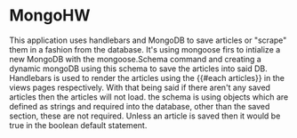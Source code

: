 # MongoHW

This application uses handlebars and MongoDB to save articles or "scrape" them in a fashion from the database. It's using mongoose firs to intialize a new MongoDB with the mongoose.Schema command and creating a dynamic mongoDB using this schema to save the articles into said DB. Handlebars is used to render the articles using the {{#each articles}} in the views pages respectively. With that being said if there aren't any saved articles then the articles will not load. the schema is using objects which are defined as strings and required into the database, other than the saved section, these are not required. Unless an article is saved then it would be true in the boolean default statement. 
